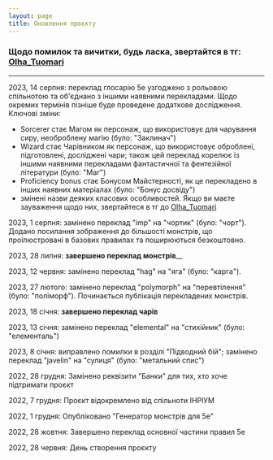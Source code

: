 ```yaml
---
layout: page
title: Оновлення проєкту
---
```


### Щодо помилок та вичитки, будь ласка, звертайтся в тг: [Olha_Tuomari](https://t.me/Olha_Tuomari)     
-----  

2023, 14 серпня: переклад глосарію 5е узгоджено з рольовою спільнотою та об'єднано з іншими наявними перекладами. Щодо окремих термінів пізніше буде проведене додаткове дослідження.  
Ключові зміни:  
* Sorcerer стає Магом як персонаж, що використовує для чарування сиру, необроблену магію (було: "Заклинач")  
* Wizard стає Чарівником як персонаж, що використовує оброблені, підготовлені, досліджені чари; також цей переклад корелює із іншими наявними перекладами фантастичної та фентезійної літератури (було: "Маг")  
* Proficiency bonus стає Бонусом Майстерності, як це перекладено в інших наявних матеріалах (було: "Бонус досвіду")  
* змінені назви деяких класових особливостей. Якщо ви маєте зауваження щодо них, звертайтеся в тг до [Olha_Tuomari](https://t.me/Olha_Tuomari)  

2023, 1 серпня: замінено переклад "imp" на "чортик" (було: "чорт").  
Додано посилання зображення до більшості монстрів, що проілюстровані в базових правилах та поширюються безкоштовно.  

2023, 28 липня: **завершено переклад монстрів**__

2023, 12 червня: замінено переклад "hag" на "яга" (було: "карга").  

2023, 27 лютого: замінено переклад "polymorph" на "перевтілення" (було: "поліморф"). Починається публікація перекладених монстрів.  

2023, 18 січня: **завершено переклад чарів**  

2023, 13 січня: замінено переклад "elemental" на "стихійник" (було: "елементаль")  

2023, 8 січня: виправлено помилки в розділі "Підводний бій"; замінено переклад "javelin" на "сулиця" (було: "метальний спис")  

2022, 28 грудня: Замінено реквізити "Банки" для тих, хто хоче підтримати проєкт  

2022, 7 грудня: Проєкт відокремлено від спільноти ІНРІУМ  

2022, 1 грудня: Опубліковано "Генератор монстрів для 5е"  

2022, 28 жовтня: Завершено переклад основної частини правил 5е  

2022, 28 червня: День створення проєкту
